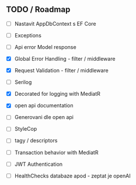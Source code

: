 ## TODO / Roadmap


- [ ] Nastavit AppDbContext s EF Core
- [ ] Exceptions
- [ ] Api error Model response
- [x] Global Error Handling - filter / middleware
- [x] Request Validation - filter / middleware
- [ ] Serilog
- [x] Decorated for logging with MediatR
- [x] open api documentation
- [ ] Generovani dle open api
- [ ] StyleCop
- [ ] tagy / descriptors
- [ ] Transaction behavior with MediatR

- [ ] JWT Authentication
- [ ] HealthChecks databaze apod - zeptat je openAI
